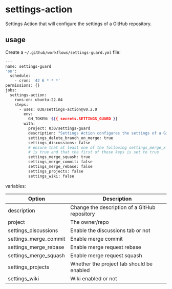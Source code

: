 # settings-action

Settings Action that will configure the settings of a GitHub repository.

## usage

Create a `~/.github/workflows/settings-guard.yml` file:

```bash
---
name: settings-guard
'on':
  schedule:
    - cron: '42 6 * * *'
permissions: {}
jobs:
  settings-action:
    runs-on: ubuntu-22.04
    steps:
      - uses: 030/settings-action@v0.2.0
        env:
          GH_TOKEN: ${{ secrets.SETTINGS_GUARD }}
        with:
          project: 030/settings-guard
          description: "Settings Action configures the settings of a GitHub repository."
          settings_delete_branch_on_merge: true
          settings_discussions: false
          # ensure that at least one of the following settings_merge_x options
          # is true and that the first of these keys is set to true
          settings_merge_squash: true
          settings_merge_commit: false
          settings_merge_rebase: false
          settings_projects: false
          settings_wiki: false
```

variables:

| Option                | Description                                   |
| --------------------- | --------------------------------------------- |
| description           | Change the description of a GitHub repository |
| project               | The owner/repo                                |
| settings_discussions  | Enable the discussions tab or not             |
| settings_merge_commit | Enable merge commit                           |
| settings_merge_rebase | Enable merge request rebase                   |
| settings_merge_squash | Enable merge request squash                   |
| settings_projects     | Whether the project tab should be enabled     |
| settings_wiki         | Wiki enabled or not                           |
